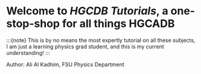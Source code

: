 # Welcome to *HGCDB Tutorials*, a one-stop-shop for all things HGCADB


:::{note}
This is by no means the most expertly tutorial on all these subjects, I am just a learning physics grad student, and this is my current understanding!
:::


Author: Ali Al Kadhim, FSU Physics Department
